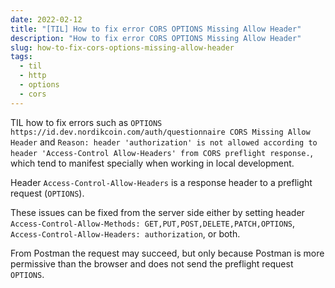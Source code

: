 ```yaml
---
date: 2022-02-12
title: "[TIL] How to fix error CORS OPTIONS Missing Allow Header"
description: "How to fix error CORS OPTIONS Missing Allow Header"
slug: how-to-fix-cors-options-missing-allow-header
tags:
  - til
  - http
  - options
  - cors
---
```


TIL how to fix errors such as `OPTIONS
https://id.dev.nordikcoin.com/auth/questionnaire CORS Missing Allow Header` and
`Reason: header 'authorization' is not allowed according to header
'Access-Control Allow-Headers' from CORS preflight response.`, which tend to
manifest specially when working in local development.

Header `Access-Control-Allow-Headers` is a response header to a preflight
request (`OPTIONS`).

These issues can be fixed from the server side either by setting header
`Access-Control-Allow-Methods: GET,PUT,POST,DELETE,PATCH,OPTIONS`,
`Access-Control-Allow-Headers: authorization`, or both.

From Postman the request may succeed, but only because Postman is more
permissive than the browser and does not send the preflight request `OPTIONS`.

